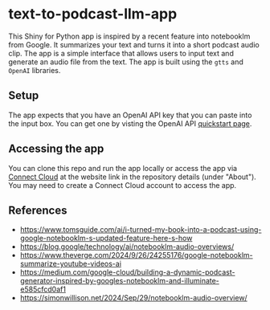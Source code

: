 # text-to-podcast-llm-app

This Shiny for Python app is inspired by a recent feature into notebooklm from Google. It summarizes your text and turns it into a short podcast audio clip. The app is a simple interface that allows users to input text and generate an audio file from the text. The app is built using the `gtts`  and `OpenAI` libraries.

## Setup

The app expects that you have an OpenAI API key that you can paste into the input box. You can get one by visting the OpenAI API [quickstart page](https://platform.openai.com/docs/quickstart/).

## Accessing the app

You can clone this repo and run the app locally or access the app via [Connect Cloud](https://connect.posit.cloud/) at the website link in the repository details (under "About"). You may need to create a Connect Cloud account to access the app.

## References

- https://www.tomsguide.com/ai/i-turned-my-book-into-a-podcast-using-google-notebooklm-s-updated-feature-here-s-how
- https://blog.google/technology/ai/notebooklm-audio-overviews/
- https://www.theverge.com/2024/9/26/24255176/google-notebooklm-summarize-youtube-videos-ai
- https://medium.com/google-cloud/building-a-dynamic-podcast-generator-inspired-by-googles-notebooklm-and-illuminate-e585cfcd0af1
- https://simonwillison.net/2024/Sep/29/notebooklm-audio-overview/